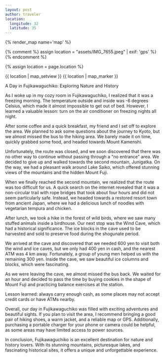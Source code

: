 ```yaml
---
layout: post
author: traveler
location:
  longitude: 32
  latitude: 35
---
```


{% render_map name='map' %}


{% comment %} assign location = "assets/IMG_7655.jpeg" | exif: 'gps' %} {% endcomment %}

{% assign location = page.location %}
 
{{ location | map_setview }}
{{ location | map_marker }}

A Day in Fujikawaguchiko: Exploring Nature and History

As I woke up in my cozy room in Fujikawaguchiko, I realized that it was a freezing morning. The temperature outside and inside was -6 degrees Celsius, which made it almost impossible to get out of bed. However, I learned a valuable lesson: turn on the air conditioner on freezing nights all night.

After some coffee and a quick breakfast, my friend and I set off to explore the area. We planned to ask some questions about the journey to Kyoto, but we almost missed the bus to the hiking area. We barely made it on time, quickly grabbed some food, and headed towards Mount Kamenshi.

Unfortunately, the route was closed, and we soon discovered that there was no other way to continue without passing through a "no entrance" area. We decided to give up and walked towards the second mountain, Junigatka. On the way, we had a pleasant walk around Lake Saiko, which offered stunning views of the mountains and the hidden Mount Fuji.

When we finally reached the second mountain, we realized that the route was too difficult for us. A quick search on the internet revealed that it was a non-circular trail with rope bridges that took about four hours and did not seem particularly safe. Instead, we headed towards a restored resort town from ancient Japan, where we had a delicious lunch of noodles with vegetarian tempura and chicken.

After lunch, we took a hike in the forest of wild birds, where we saw many stuffed animals inside a birdhouse. Our next stop was the Wind Cave, which had a historical significance. The ice blocks in the cave used to be harvested and sold to preserve food during the shogunate period.

We arrived at the cave and discovered that we needed 600 yen to visit both the wind and ice caves, but we only had 400 yen in cash, and the nearest ATM was 4 km away. Fortunately, a group of young men helped us with the remaining 300 yen. Inside the cave, we saw beautiful ice columns and blocks, which were fascinating.

As we were leaving the cave, we almost missed the bus back. We waited for an hour and decided to pass the time by buying cookies in the shape of Mount Fuji and practicing balance exercises at the station.

Lesson learned: always carry enough cash, as some places may not accept credit cards or have ATMs nearby.

Overall, our day in Fujikawaguchiko was filled with exciting adventures and beautiful sights. If you plan to visit the area, I recommend bringing a good pair of hiking shoes, a warm jacket, and a reliable map or GPS. Additionally, purchasing a portable charger for your phone or camera could be helpful, as some areas may have limited access to power sources.

In conclusion, Fujikawaguchiko is an excellent destination for nature and history lovers. With its stunning mountains, picturesque lakes, and fascinating historical sites, it offers a unique and unforgettable experience.
